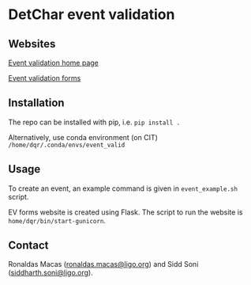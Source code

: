 # DetChar event validation

## Websites

[Event validation home page](https://ldas-jobs.ligo.caltech.edu/~dqr/event_validation/)

[Event validation forms](https://dqr.ligo.caltech.edu/ev_forms)

## Installation

The repo can be installed with pip, i.e. `pip install .`

Alternatively, use conda environment (on CIT) `/home/dqr/.conda/envs/event_valid`

## Usage

To create an event, an example command is given in `event_example.sh` script.

EV forms website is created using Flask. The script to run the website is `home/dqr/bin/start-gunicorn`.

## Contact

Ronaldas Macas (ronaldas.macas@ligo.org) and Sidd Soni (siddharth.soni@ligo.org). 
